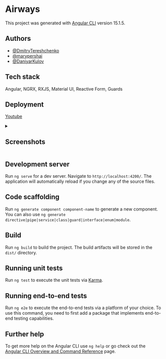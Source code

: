 # Airways

This project was generated with [Angular CLI](https://github.com/angular/angular-cli) version 15.1.5.

## Authors

- [@DmitryTereshchenko](https://github.com/DmitryTereshchenko)
- [@marypershai](https://github.com/marypershai)
- [@DaniyarKulov](https://github.com/DaniyarKulov)

## Tech stack

Angular, NGRX, RXJS, Material UI, Reactive Form, Guards

## Deployment  

[Youtube](https://6473d9356d456f062d11ed22--cute-gaufre-3c3aae.netlify.app/)

<details>
  <summary><h2>Screenshots</h2></summary>  
  
  ![image](https://github.com/DaniyarKulov/airways-angular/assets/91828656/bbf5605d-6ba6-4b52-9ef7-f9cc4ee65fd9)
  ![image](https://github.com/DaniyarKulov/airways-angular/assets/91828656/f339fcd0-c5fb-486e-a01c-468d334a04bd)
![image](https://github.com/DaniyarKulov/airways-angular/assets/91828656/acfa21f3-a139-4a91-bc56-f39215f77b75)
![image](https://github.com/DaniyarKulov/airways-angular/assets/91828656/d0d2efbd-3089-4c25-b50c-ebe10fd44045)
![image](https://github.com/DaniyarKulov/airways-angular/assets/91828656/b7df2843-10ea-445a-8444-5519541f98c0)
![image](https://github.com/DaniyarKulov/airways-angular/assets/91828656/6ecaf492-f441-45b5-b587-0230be5f34fe)
![image](https://github.com/DaniyarKulov/airways-angular/assets/91828656/3037613f-4145-4103-951d-df76dcb6000f)

</details>

## Development server

Run `ng serve` for a dev server. Navigate to `http://localhost:4200/`. The application will automatically reload if you change any of the source files.

## Code scaffolding

Run `ng generate component component-name` to generate a new component. You can also use `ng generate directive|pipe|service|class|guard|interface|enum|module`.

## Build

Run `ng build` to build the project. The build artifacts will be stored in the `dist/` directory.

## Running unit tests

Run `ng test` to execute the unit tests via [Karma](https://karma-runner.github.io).

## Running end-to-end tests

Run `ng e2e` to execute the end-to-end tests via a platform of your choice. To use this command, you need to first add a package that implements end-to-end testing capabilities.

## Further help

To get more help on the Angular CLI use `ng help` or go check out the [Angular CLI Overview and Command Reference](https://angular.io/cli) page.

